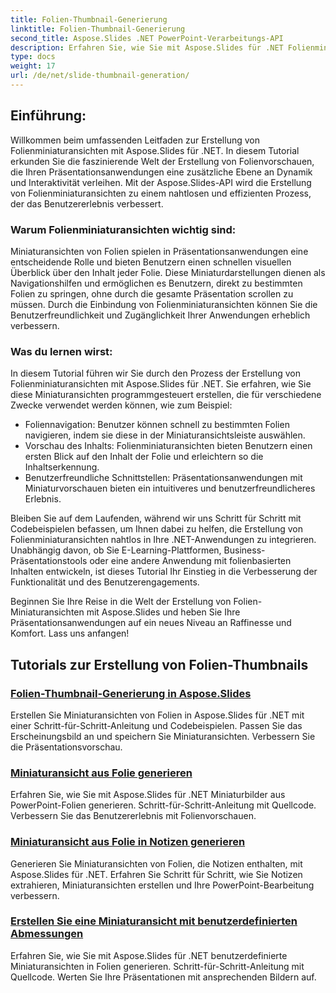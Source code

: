 ```yaml
---
title: Folien-Thumbnail-Generierung
linktitle: Folien-Thumbnail-Generierung
second_title: Aspose.Slides .NET PowerPoint-Verarbeitungs-API
description: Erfahren Sie, wie Sie mit Aspose.Slides für .NET Folienminiaturansichten generieren. Schritt-für-Schritt-Anleitung mit Codebeispielen zum Erstellen dynamischer Folienvorschauen. Erweitern Sie Ihre Präsentationsanwendungen mit dieser leistungsstarken Funktion.
type: docs
weight: 17
url: /de/net/slide-thumbnail-generation/
---
```


## Einführung:

Willkommen beim umfassenden Leitfaden zur Erstellung von Folienminiaturansichten mit Aspose.Slides für .NET. In diesem Tutorial erkunden Sie die faszinierende Welt der Erstellung von Folienvorschauen, die Ihren Präsentationsanwendungen eine zusätzliche Ebene an Dynamik und Interaktivität verleihen. Mit der Aspose.Slides-API wird die Erstellung von Folienminiaturansichten zu einem nahtlosen und effizienten Prozess, der das Benutzererlebnis verbessert.

### Warum Folienminiaturansichten wichtig sind:

Miniaturansichten von Folien spielen in Präsentationsanwendungen eine entscheidende Rolle und bieten Benutzern einen schnellen visuellen Überblick über den Inhalt jeder Folie. Diese Miniaturdarstellungen dienen als Navigationshilfen und ermöglichen es Benutzern, direkt zu bestimmten Folien zu springen, ohne durch die gesamte Präsentation scrollen zu müssen. Durch die Einbindung von Folienminiaturansichten können Sie die Benutzerfreundlichkeit und Zugänglichkeit Ihrer Anwendungen erheblich verbessern.

### Was du lernen wirst:

In diesem Tutorial führen wir Sie durch den Prozess der Erstellung von Folienminiaturansichten mit Aspose.Slides für .NET. Sie erfahren, wie Sie diese Miniaturansichten programmgesteuert erstellen, die für verschiedene Zwecke verwendet werden können, wie zum Beispiel:

- Foliennavigation: Benutzer können schnell zu bestimmten Folien navigieren, indem sie diese in der Miniaturansichtsleiste auswählen.
- Vorschau des Inhalts: Folienminiaturansichten bieten Benutzern einen ersten Blick auf den Inhalt der Folie und erleichtern so die Inhaltserkennung.
- Benutzerfreundliche Schnittstellen: Präsentationsanwendungen mit Miniaturvorschauen bieten ein intuitiveres und benutzerfreundlicheres Erlebnis.

Bleiben Sie auf dem Laufenden, während wir uns Schritt für Schritt mit Codebeispielen befassen, um Ihnen dabei zu helfen, die Erstellung von Folienminiaturansichten nahtlos in Ihre .NET-Anwendungen zu integrieren. Unabhängig davon, ob Sie E-Learning-Plattformen, Business-Präsentationstools oder eine andere Anwendung mit folienbasierten Inhalten entwickeln, ist dieses Tutorial Ihr Einstieg in die Verbesserung der Funktionalität und des Benutzerengagements.

Beginnen Sie Ihre Reise in die Welt der Erstellung von Folien-Miniaturansichten mit Aspose.Slides und heben Sie Ihre Präsentationsanwendungen auf ein neues Niveau an Raffinesse und Komfort. Lass uns anfangen!

## Tutorials zur Erstellung von Folien-Thumbnails
### [Folien-Thumbnail-Generierung in Aspose.Slides](./slide-thumbnail-generation/)
Erstellen Sie Miniaturansichten von Folien in Aspose.Slides für .NET mit einer Schritt-für-Schritt-Anleitung und Codebeispielen. Passen Sie das Erscheinungsbild an und speichern Sie Miniaturansichten. Verbessern Sie die Präsentationsvorschau.
### [Miniaturansicht aus Folie generieren](./generate-thumbnail-from-slide/)
Erfahren Sie, wie Sie mit Aspose.Slides für .NET Miniaturbilder aus PowerPoint-Folien generieren. Schritt-für-Schritt-Anleitung mit Quellcode. Verbessern Sie das Benutzererlebnis mit Folienvorschauen.
### [Miniaturansicht aus Folie in Notizen generieren](./generate-thumbnail-from-slide-in-notes/)
Generieren Sie Miniaturansichten von Folien, die Notizen enthalten, mit Aspose.Slides für .NET. Erfahren Sie Schritt für Schritt, wie Sie Notizen extrahieren, Miniaturansichten erstellen und Ihre PowerPoint-Bearbeitung verbessern. 
### [Erstellen Sie eine Miniaturansicht mit benutzerdefinierten Abmessungen](./generate-thumbnail-with-custom-dimensions/)
Erfahren Sie, wie Sie mit Aspose.Slides für .NET benutzerdefinierte Miniaturansichten in Folien generieren. Schritt-für-Schritt-Anleitung mit Quellcode. Werten Sie Ihre Präsentationen mit ansprechenden Bildern auf. 